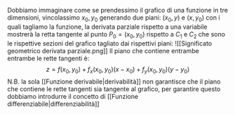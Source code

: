 Dobbiamo immaginare come se prendessimo il grafico di una funzione in tre dimensioni, vincolassimo $x_0, y_0$ generando due piani: $(x_0, y)$ e $(x, y_0)$ con i quali tagliamo la funzione, la derivata parziale rispetto a una variabile mostrerà la retta tangente al punto $P_0 = (x_0, y_0)$ rispetto a $C_1$ e $C_{2}$ che sono le rispettive sezioni del grafico tagliato dai rispettivi piani:
![[Significato geometrico derivata parziale.png]]
Il piano che contiene entrambe entrambe le rette tangenti è:
$$
z = f(x_0,y_0) + f_x(x_0,y_0)(x-x_0) + f_y(x_0,y_0)(y-y_0)
$$
N.B.
la sola [[Funzione derivabile|derivabilità]] non garantisce che il piano che contiene le rette tangenti sia tangente al grafico, per garantire questo dobbiamo introdurre il concetto di [[Funzione differenziabile|differenziabilità]]
